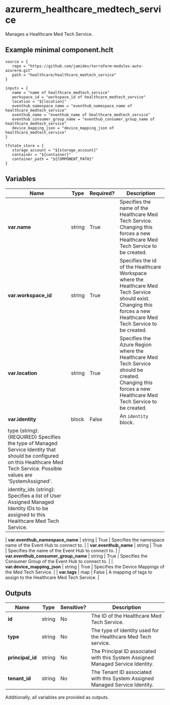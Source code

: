 # azurerm_healthcare_medtech_service

Manages a Healthcare Med Tech Service.

## Example minimal component.hclt

```hcl
source = {
   repo = "https://github.com/jumidev/terraform-modules-auto-azurerm.git" 
   path = "healthcare/healthcare_medtech_service" 
}

inputs = {
   name = "name of healthcare_medtech_service" 
   workspace_id = "workspace_id of healthcare_medtech_service" 
   location = "${location}" 
   eventhub_namespace_name = "eventhub_namespace_name of healthcare_medtech_service" 
   eventhub_name = "eventhub_name of healthcare_medtech_service" 
   eventhub_consumer_group_name = "eventhub_consumer_group_name of healthcare_medtech_service" 
   device_mapping_json = "device_mapping_json of healthcare_medtech_service" 
}

tfstate_store = {
   storage_account = "${storage_account}" 
   container = "${container}" 
   container_path = "${COMPONENT_PATH}" 
}

```

## Variables

| Name | Type | Required? |  Description |
| ---- | ---- | --------- |  ----------- |
| **var.name** | string | True | Specifies the name of the Healthcare Med Tech Service. Changing this forces a new Healthcare Med Tech Service to be created. | 
| **var.workspace_id** | string | True | Specifies the id of the Healthcare Workspace where the Healthcare Med Tech Service should exist. Changing this forces a new Healthcare Med Tech Service to be created. | 
| **var.location** | string | True | Specifies the Azure Region where the Healthcare Med Tech Service should be created. Changing this forces a new Healthcare Med Tech Service to be created. | 
| **var.identity** | block | False | An `identity` block. | | `identity` block structure: || 
|   type (string): (REQUIRED) Specifies the type of Managed Service Identity that should be configured on this Healthcare Med Tech Service. Possible values are 'SystemAssigned'. ||
|   identity_ids (string): Specifies a list of User Assigned Managed Identity IDs to be assigned to this Healthcare Med Tech Service. ||

| **var.eventhub_namespace_name** | string | True | Specifies the namespace name of the Event Hub to connect to. | 
| **var.eventhub_name** | string | True | Specifies the name of the Event Hub to connect to. | 
| **var.eventhub_consumer_group_name** | string | True | Specifies the Consumer Group of the Event Hub to connect to. | 
| **var.device_mapping_json** | string | True | Specifies the Device Mappings of the Med Tech Service. | 
| **var.tags** | map | False | A mapping of tags to assign to the Healthcare Med Tech Service. | 



## Outputs

| Name | Type | Sensitive? | Description |
| ---- | ---- | --------- | --------- |
| **id** | string | No  | The ID of the Healthcare Med Tech Service. | 
| **type** | string | No  | The type of identity used for the Healthcare Med Tech service. | 
| **principal_id** | string | No  | The Principal ID associated with this System Assigned Managed Service Identity. | 
| **tenant_id** | string | No  | The Tenant ID associated with this System Assigned Managed Service Identity. | 

Additionally, all variables are provided as outputs.
